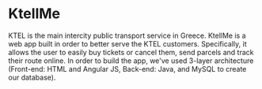# KtellMe
KTEL is the main intercity public transport service in Greece. KtellMe is a web app built in order to better serve the KTEL customers. Specifically, it allows the user to easily buy tickets or cancel them, send parcels and track their route online.  In order to build the app, we've used 3-layer architecture (Front-end: HTML and Angular JS, Back-end: Java, and MySQL to create our database).
